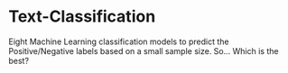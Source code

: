 # Text-Classification
Eight Machine Learning classification models to predict the Positive/Negative labels based on a small sample size. So... Which is the best?
